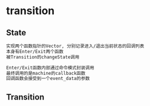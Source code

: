 transition
==========

## State

```txt
实现两个函数指针的Vector, 分别记录进入/退出当前状态的回调列表
本身有Enter/Exit两个函数
被Transition的changeState调用

Enter/Exit函数内部通过命令模式封装调用
最终调用的是machine的callback函数
回调函数会接受到一个event_data的参数
```

## Transition

```txt

```
